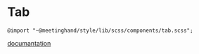 # Tab

```@import "~@meetinghand/style/lib/scss/components/tab.scss";```

[documantation](https://2x.antdv.com/components/tabs/#Tabs)